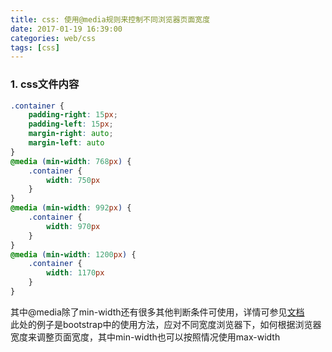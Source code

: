 ```yaml
---
title: css: 使用@media规则来控制不同浏览器页面宽度
date: 2017-01-19 16:39:00
categories: web/css
tags: [css]
---
```


### 1. css文件内容
``` css
.container {
    padding-right: 15px;
    padding-left: 15px;
    margin-right: auto;
    margin-left: auto
}
@media (min-width: 768px) {
    .container {
        width: 750px
    }
}
@media (min-width: 992px) {
    .container {
        width: 970px
    }
}
@media (min-width: 1200px) {
    .container {
        width: 1170px
    }
}
```
其中@media除了min-width还有很多其他判断条件可使用，详情可参见[文档](http://www.w3schools.com/cssref/css3_pr_mediaquery.asp)  
此处的例子是bootstrap中的使用方法，应对不同宽度浏览器下，如何根据浏览器宽度来调整页面宽度，其中min-width也可以按照情况使用max-width
